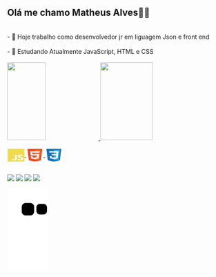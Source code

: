 ## Olá me chamo Matheus Alves👋😁
<br>

<div>
- 🔭 Hoje trabalho como desenvolvedor jr em liguagem Json e front end
<br>
<br>
- 🌱 Estudando Atualmente JavaScript, HTML e CSS
</div><br>


<div>
  <a href="https://github.com/AlvezzzD">
  <img height="180em" width="42%" src="https://github-readme-stats.vercel.app/api?username=AlvezzzD&show_icons=true&theme=highcontrast&include_all_commits=true&count_private=true"/>
  <img  height="180em" width="49%" src="https://github-readme-stats.vercel.app/api/top-langs/?username=AlvezzzD&layout=compact&langs_count=7&theme=highcontrast"/>
</div>

<div style="display: inline_block"><br>
  <img align="center" alt="Rafa-Js" height="30" width="40" src="https://raw.githubusercontent.com/devicons/devicon/master/icons/javascript/javascript-plain.svg">
  <img align="center" alt="Rafa-HTML" height="30" width="40" src="https://raw.githubusercontent.com/devicons/devicon/master/icons/html5/html5-original.svg">
  <img align="center" alt="Rafa-CSS" height="30" width="40" src="https://raw.githubusercontent.com/devicons/devicon/master/icons/css3/css3-original.svg">
</div>
  
  ##
 
<div> 
  <a href="https://instagram.com/__alvezzz" target="_blank"><img src="https://img.shields.io/badge/-Instagram-%23E4405F?style=for-the-badge&logo=instagram&logoColor=white" target="_blank"></a>
 <a href="https://discord.com/channels/@me/481267789102055424" target="_blank"><img src="https://img.shields.io/badge/Discord-7289DA?style=for-the-badge&logo=discord&logoColor=white" target="_blank"></a> 
  <a href = "mailto:theusluck@gmail.com"><img src="https://img.shields.io/badge/-Gmail-%23333?style=for-the-badge&logo=gmail&logoColor=white" target="_blank"></a>
  <a href="https://www.linkedin.com/in/matheus-a-a3a258138/" target="_blank"><img src="https://img.shields.io/badge/-LinkedIn-%230077B5?style=for-the-badge&logo=linkedin&logoColor=white" target="_blank"></a> 
  
</div>

 ![Snake animation](https://github.com/alvezzzd/alvezzzd/blob/output/github-contribution-grid-snake.svg)

